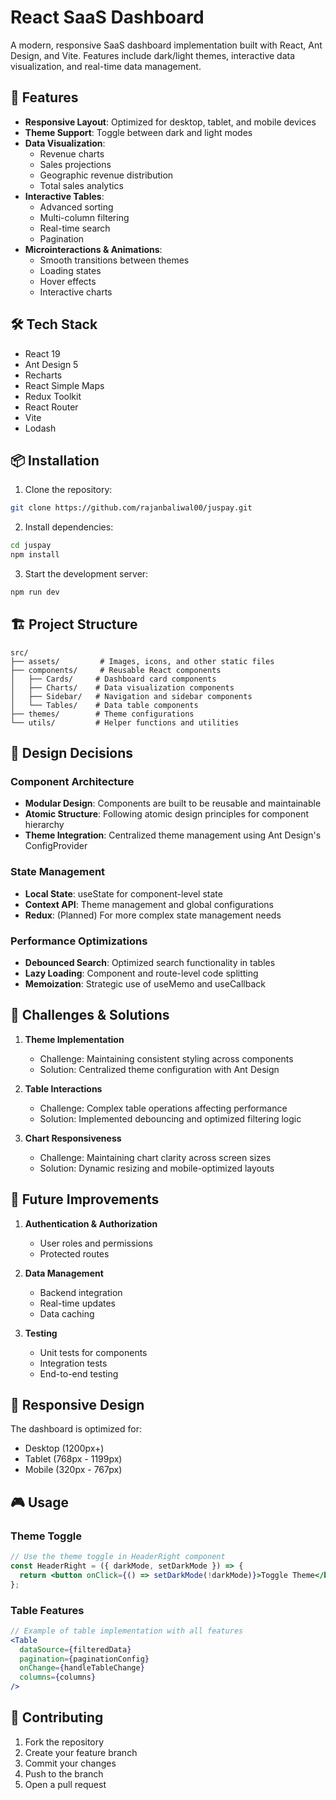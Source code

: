 # React SaaS Dashboard

A modern, responsive SaaS dashboard implementation built with React, Ant Design, and Vite. Features include dark/light themes, interactive data visualization, and real-time data management.

## 🚀 Features

- **Responsive Layout**: Optimized for desktop, tablet, and mobile devices
- **Theme Support**: Toggle between dark and light modes
- **Data Visualization**:
  - Revenue charts
  - Sales projections
  - Geographic revenue distribution
  - Total sales analytics
- **Interactive Tables**:
  - Advanced sorting
  - Multi-column filtering
  - Real-time search
  - Pagination
- **Microinteractions & Animations**:
  - Smooth transitions between themes
  - Loading states
  - Hover effects
  - Interactive charts

## 🛠 Tech Stack

- React 19
- Ant Design 5
- Recharts
- React Simple Maps
- Redux Toolkit
- React Router
- Vite
- Lodash

## 📦 Installation

1. Clone the repository:

```bash
git clone https://github.com/rajanbaliwal00/juspay.git
```

2. Install dependencies:

```bash
cd juspay
npm install
```

3. Start the development server:

```bash
npm run dev
```

## 🏗 Project Structure

```
src/
├── assets/         # Images, icons, and other static files
├── components/     # Reusable React components
│   ├── Cards/     # Dashboard card components
│   ├── Charts/    # Data visualization components
│   ├── Sidebar/   # Navigation and sidebar components
│   └── Tables/    # Data table components
├── themes/        # Theme configurations
└── utils/         # Helper functions and utilities
```

## 🎨 Design Decisions

### Component Architecture

- **Modular Design**: Components are built to be reusable and maintainable
- **Atomic Structure**: Following atomic design principles for component hierarchy
- **Theme Integration**: Centralized theme management using Ant Design's ConfigProvider

### State Management

- **Local State**: useState for component-level state
- **Context API**: Theme management and global configurations
- **Redux**: (Planned) For more complex state management needs

### Performance Optimizations

- **Debounced Search**: Optimized search functionality in tables
- **Lazy Loading**: Component and route-level code splitting
- **Memoization**: Strategic use of useMemo and useCallback

## 🎯 Challenges & Solutions

1. **Theme Implementation**

   - Challenge: Maintaining consistent styling across components
   - Solution: Centralized theme configuration with Ant Design

2. **Table Interactions**

   - Challenge: Complex table operations affecting performance
   - Solution: Implemented debouncing and optimized filtering logic

3. **Chart Responsiveness**
   - Challenge: Maintaining chart clarity across screen sizes
   - Solution: Dynamic resizing and mobile-optimized layouts

## 🔄 Future Improvements

1. **Authentication & Authorization**

   - User roles and permissions
   - Protected routes

2. **Data Management**

   - Backend integration
   - Real-time updates
   - Data caching

3. **Testing**
   - Unit tests for components
   - Integration tests
   - End-to-end testing

## 📱 Responsive Design

The dashboard is optimized for:

- Desktop (1200px+)
- Tablet (768px - 1199px)
- Mobile (320px - 767px)

## 🎮 Usage

### Theme Toggle

```jsx
// Use the theme toggle in HeaderRight component
const HeaderRight = ({ darkMode, setDarkMode }) => {
  return <button onClick={() => setDarkMode(!darkMode)}>Toggle Theme</button>;
};
```

### Table Features

```jsx
// Example of table implementation with all features
<Table
  dataSource={filteredData}
  pagination={paginationConfig}
  onChange={handleTableChange}
  columns={columns}
/>
```

## 🤝 Contributing

1. Fork the repository
2. Create your feature branch
3. Commit your changes
4. Push to the branch
5. Open a pull request
